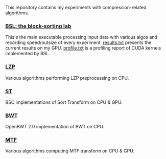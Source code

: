 This repository contains my experiments with compression-related algorithms.

### [BSL: the block-sorting lab](app_bsl)
This's the main executable processing input data with various algos and recording speed/outsize of every experiment.
[results.txt](app_bsl/results.txt) presents the current results on my GPU.
[profile.txt](app_bsl/profile.txt) is a profiling report of CUDA kernels implemented by BSL.

### [LZP](algo_lzp)
Various algorithms performing LZP preprocessing on CPU.

### [ST](algo_st)
BSC implementations of Sort Transform on CPU & GPU.

### [BWT](algo_bwt)
OpenBWT 2.0 implementation of BWT on CPU.

### [MTF](algo_mtf)
Various algorithms computing MTF transform on CPU & GPU.
